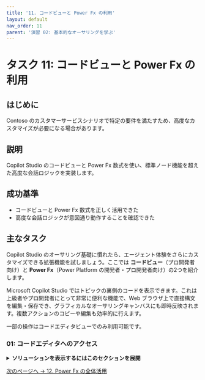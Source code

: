 ```yaml
---
title: '11. コードビューと Power Fx の利用'
layout: default
nav_order: 11
parent: '演習 02: 基本的なオーサリングを学ぶ'
---
```


# タスク 11: コードビューと Power Fx の利用

## はじめに

Contoso のカスタマーサービスシナリオで特定の要件を満たすため、高度なカスタマイズが必要になる場合があります。

## 説明

Copilot Studio のコードビューと Power Fx 数式を使い、標準ノード機能を超えた高度な会話ロジックを実装します。

## 成功基準

- コードビューと Power Fx 数式を正しく活用できた
- 高度な会話ロジックが意図通り動作することを確認できた

## 主なタスク

Copilot Studio のオーサリング基礎に慣れたら、エージェント体験をさらにカスタマイズできる拡張機能を試しましょう。ここでは **コードビュー**（プロ開発者向け）と **Power Fx**（Power Platform の開発者・プロ開発者向け）の2つを紹介します。

Microsoft Copilot Studio ではトピックの裏側のコードを表示できます。これは上級者やプロ開発者にとって非常に便利な機能で、Web ブラウザ上で直接構文を編集・保存でき、グラフィカルなオーサリングキャンバスにも即時反映されます。複数アクションのコピーや編集も効率的に行えます。

一部の操作はコードエディタビューでのみ利用可能です。

### 01: コードエディタへのアクセス

<details markdown="block"> 
  <summary><strong>ソリューションを表示するにはこのセクションを展開</strong></summary> 

1. **Check Order Status** で、キャンバス右上の **More**（三点リーダー）を選択し、**Open code editor** を選択します。

	![jxtyans6.jpg](../../media/jxtyans6.jpg)

1. ダイアログが YAML コードビューで表示されます。

	![cxhge4se.jpg](../../media/cxhge4se.jpg)

1. 機能を確認したら、右上の **Close code editor** を選択して閉じます。

> [!WARNING]
> オプションが利用できない場合は、ページをリフレッシュしてキャンバスに戻ってください。

</details>

[次のページへ → 12. Power Fx の全体活用](0212.md)